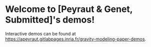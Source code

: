 # Welcome to [Peyraut & Genet, Submitted]'s demos!

Interactive demos can be found at https://apeyraut.gitlabpages.inria.fr/gravity-modeling-paper-demos.
